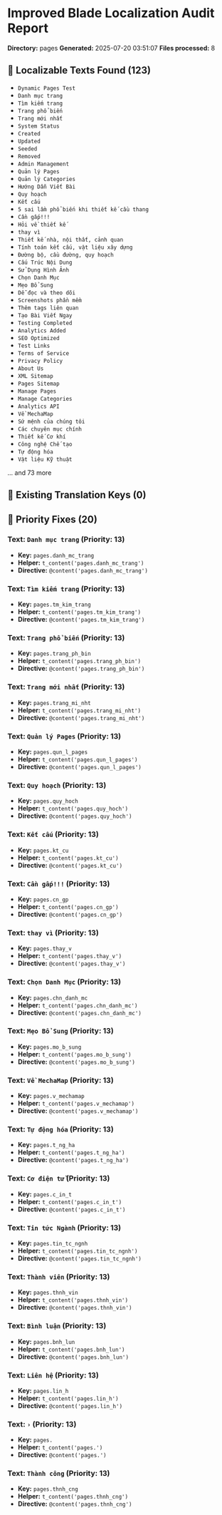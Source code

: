 # Improved Blade Localization Audit Report

**Directory:** pages
**Generated:** 2025-07-20 03:51:07
**Files processed:** 8

## 📝 Localizable Texts Found (123)

- `Dynamic Pages Test`
- `Danh mục trang`
- `Tìm kiếm trang`
- `Trang phổ biến`
- `Trang mới nhất`
- `System Status`
- `Created`
- `Updated`
- `Seeded`
- `Removed`
- `Admin Management`
- `Quản lý Pages`
- `Quản lý Categories`
- `Hướng Dẫn Viết Bài`
- `Quy hoạch`
- `Kết cấu`
- `5 sai lầm phổ biến khi thiết kế cầu thang`
- `Cần gấp!!!`
- `Hỏi về thiết kế`
- `thay vì`
- `Thiết kế nhà, nội thất, cảnh quan`
- `Tính toán kết cấu, vật liệu xây dựng`
- `Đường bộ, cầu đường, quy hoạch`
- `Cấu Trúc Nội Dung`
- `Sử Dụng Hình Ảnh`
- `Chọn Danh Mục`
- `Mẹo Bổ Sung`
- `Dễ đọc và theo dõi`
- `Screenshots phần mềm`
- `Thêm tags liên quan`
- `Tạo Bài Viết Ngay`
- `Testing Completed`
- `Analytics Added`
- `SEO Optimized`
- `Test Links`
- `Terms of Service`
- `Privacy Policy`
- `About Us`
- `XML Sitemap`
- `Pages Sitemap`
- `Manage Pages`
- `Manage Categories`
- `Analytics API`
- `Về MechaMap`
- `Sứ mệnh của chúng tôi`
- `Các chuyên mục chính`
- `Thiết kế Cơ khí`
- `Công nghệ Chế tạo`
- `Tự động hóa`
- `Vật liệu Kỹ thuật`

... and 73 more

## 🔑 Existing Translation Keys (0)


## 🎯 Priority Fixes (20)

### Text: `Danh mục trang` (Priority: 13)
- **Key:** `pages.danh_mc_trang`
- **Helper:** `t_content('pages.danh_mc_trang')`
- **Directive:** `@content('pages.danh_mc_trang')`

### Text: `Tìm kiếm trang` (Priority: 13)
- **Key:** `pages.tm_kim_trang`
- **Helper:** `t_content('pages.tm_kim_trang')`
- **Directive:** `@content('pages.tm_kim_trang')`

### Text: `Trang phổ biến` (Priority: 13)
- **Key:** `pages.trang_ph_bin`
- **Helper:** `t_content('pages.trang_ph_bin')`
- **Directive:** `@content('pages.trang_ph_bin')`

### Text: `Trang mới nhất` (Priority: 13)
- **Key:** `pages.trang_mi_nht`
- **Helper:** `t_content('pages.trang_mi_nht')`
- **Directive:** `@content('pages.trang_mi_nht')`

### Text: `Quản lý Pages` (Priority: 13)
- **Key:** `pages.qun_l_pages`
- **Helper:** `t_content('pages.qun_l_pages')`
- **Directive:** `@content('pages.qun_l_pages')`

### Text: `Quy hoạch` (Priority: 13)
- **Key:** `pages.quy_hoch`
- **Helper:** `t_content('pages.quy_hoch')`
- **Directive:** `@content('pages.quy_hoch')`

### Text: `Kết cấu` (Priority: 13)
- **Key:** `pages.kt_cu`
- **Helper:** `t_content('pages.kt_cu')`
- **Directive:** `@content('pages.kt_cu')`

### Text: `Cần gấp!!!` (Priority: 13)
- **Key:** `pages.cn_gp`
- **Helper:** `t_content('pages.cn_gp')`
- **Directive:** `@content('pages.cn_gp')`

### Text: `thay vì` (Priority: 13)
- **Key:** `pages.thay_v`
- **Helper:** `t_content('pages.thay_v')`
- **Directive:** `@content('pages.thay_v')`

### Text: `Chọn Danh Mục` (Priority: 13)
- **Key:** `pages.chn_danh_mc`
- **Helper:** `t_content('pages.chn_danh_mc')`
- **Directive:** `@content('pages.chn_danh_mc')`

### Text: `Mẹo Bổ Sung` (Priority: 13)
- **Key:** `pages.mo_b_sung`
- **Helper:** `t_content('pages.mo_b_sung')`
- **Directive:** `@content('pages.mo_b_sung')`

### Text: `Về MechaMap` (Priority: 13)
- **Key:** `pages.v_mechamap`
- **Helper:** `t_content('pages.v_mechamap')`
- **Directive:** `@content('pages.v_mechamap')`

### Text: `Tự động hóa` (Priority: 13)
- **Key:** `pages.t_ng_ha`
- **Helper:** `t_content('pages.t_ng_ha')`
- **Directive:** `@content('pages.t_ng_ha')`

### Text: `Cơ điện tử` (Priority: 13)
- **Key:** `pages.c_in_t`
- **Helper:** `t_content('pages.c_in_t')`
- **Directive:** `@content('pages.c_in_t')`

### Text: `Tin tức Ngành` (Priority: 13)
- **Key:** `pages.tin_tc_ngnh`
- **Helper:** `t_content('pages.tin_tc_ngnh')`
- **Directive:** `@content('pages.tin_tc_ngnh')`

### Text: `Thành viên` (Priority: 13)
- **Key:** `pages.thnh_vin`
- **Helper:** `t_content('pages.thnh_vin')`
- **Directive:** `@content('pages.thnh_vin')`

### Text: `Bình luận` (Priority: 13)
- **Key:** `pages.bnh_lun`
- **Helper:** `t_content('pages.bnh_lun')`
- **Directive:** `@content('pages.bnh_lun')`

### Text: `Liên hệ` (Priority: 13)
- **Key:** `pages.lin_h`
- **Helper:** `t_content('pages.lin_h')`
- **Directive:** `@content('pages.lin_h')`

### Text: `›` (Priority: 13)
- **Key:** `pages.`
- **Helper:** `t_content('pages.')`
- **Directive:** `@content('pages.')`

### Text: `Thành công` (Priority: 13)
- **Key:** `pages.thnh_cng`
- **Helper:** `t_content('pages.thnh_cng')`
- **Directive:** `@content('pages.thnh_cng')`

